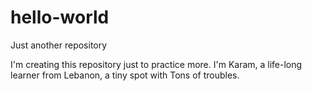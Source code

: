 # hello-world
Just another repository

I'm creating this repository just to practice more.  I'm Karam, a life-long learner from Lebanon, a tiny spot with Tons of troubles.
